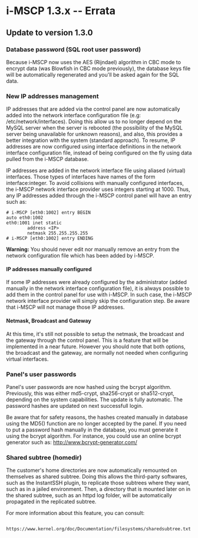 # i-MSCP 1.3.x -- Errata

## Update to version 1.3.0

### Database password (SQL root user password)

Because i-MSCP now uses the AES (Rijndael) algorithm in CBC mode to encrypt data (was Blowfish in CBC mode previously),
the database keys file will be automatically regenerated and you'll be asked again for the SQL data.

### New IP addresses management
 
IP addresses that are added via the control panel are now automatically added into the network interface configuration
file (e.g: /etc/network/interfaces). Doing this allow us to no longer depend on the MySQL server when the server is
rebooted (the possibility of the MySQL server being unavailable for unknown reasons), and also, this provides a better
integration with the system (standard approach). To resume, IP addresses are now configured using interface definitions
in the network interface configuration file, instead of being configured on the fly using data pulled from the i-MSCP
database.
 
IP addresses are added in the network interface file using aliased (virtual) interfaces. Those types of interfaces have
names of the form interface:integer. To avoid collisions with manually configured interfaces, the i-MSCP network interface
provider uses integers starting at 1000. Thus, any IP addresses added through the i-MSCP control panel will have an entry
such as:
 
```
# i-MSCP [eth0:1002] entry BEGIN
auto eth0:1002
eth0:1001 inet static
        address <IP>
        netmask 255.255.255.255
# i-MSCP [eth0:1002] entry ENDING
```
 
**Warning:** You should never edit nor manually remove an entry from the network configuration file which has been added
by i-MSCP.
 
#### IP addresses manually configured
 
If some IP addresses were already configured by the administrator (added manually in the network interface configuration
file), it is always possible to add them in the control panel for use with i-MSCP. In such case, the i-MSCP network
interface provider will simply skip the configuration step. Be aware that i-MSCP will not manage those IP addresses.
 
#### Netmask, Broadcast and Gateway
 
At this time, it's still not possible to setup the netmask, the broadcast and the gateway through the control panel.
This is a feature that will be implemented in a near future. However you should note that both options, the broadcast and
the gateway, are normally not needed when configuring virtual interfaces.

### Panel's user passwords

Panel's user passwords are now hashed using the bcrypt algorithm. Previously, this was either md5-crypt, sha256-crypt or
sha512-crypt, depending on the system capabilities. The update is fully automatic. The password hashes are updated on
next successfull login.

Be aware that for safety reasons, the hashes created manually in database using the MD5() function are no longer
accepted by the panel. If you need to put a password hash manually in the database, you must generate it using the
bcrypt algorithm. For instance, you could use an online bcrypt generator such as: http://www.bcrypt-generator.com/

### Shared subtree (homedir)

The customer's home directories are now automatically remounted on themselves as shared subtree. Doing this allows the
third-party softwares, such as the InstantSSH plugin, to replicate those subtrees where they want, such as in a jailed
environment. Then, a directory that is mounted later on in the shared subtree, such as an httpd log folder, will be
automatically propagated in the replicated subtree.

For more information about this feature, you can consult:

```
	https://www.kernel.org/doc/Documentation/filesystems/sharedsubtree.txt
```
